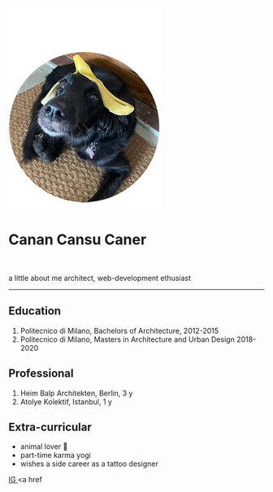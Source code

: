
<img src="https://github.com/cincu/first-repo/blob/main/sote1.png?raw=true" alt="sote">

# Canan Cansu Caner
<br>

a little about me 
architect, web-development ethusiast

<hr> 

## Education
1. Politecnico di Milano, Bachelors of Architecture, 2012-2015
2. Politecnico di Milano, Masters in Architecture and Urban Design 2018-2020

## Professional
1. Heim Balp Architekten, Berlin, 3 y
2. Atolye Kolektif, Istanbul, 1 y

## Extra-curricular
- animal lover 🐹
- part-time karma yogi
- wishes a side career as a tattoo designer

 <a href="https://www.instagram.com/cincu_"> IG </a>
 <a href
